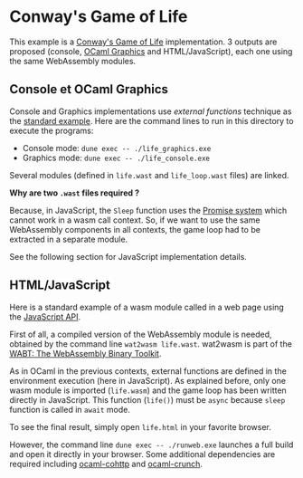 # Conway's Game of Life

This example is a [Conway's Game of Life](https://en.wikipedia.org/wiki/Conway%27s_Game_of_Life) implementation.
3 outputs are proposed (console, [OCaml Graphics](https://github.com/ocaml/graphics) and HTML/JavaScript),
each one using the same WebAssembly modules.

## Console et OCaml Graphics

Console and Graphics implementations use *external functions* technique as the
[standard example](../). Here are the command lines to run in this directory to execute the programs:

* Console  mode: `dune exec -- ./life_graphics.exe`
* Graphics mode: `dune exec -- ./life_console.exe`

Several modules (defined in `life.wast` and `life_loop.wast` files) are linked.

**Why are two `.wast` files required ?**

Because, in JavaScript, the `Sleep` function uses the
[Promise system](https://developer.mozilla.org/en-US/docs/Web/JavaScript/Reference/Global_Objects/Promise)
which cannot work in a wasm call context.
So, if we want to use the same WebAssembly components in all contexts,
the game loop had to be extracted in a separate module.

See the following section for JavaScript implementation details.

## HTML/JavaScript

Here is a standard example of a wasm module called in a web page using the
[JavaScript API](https://webassembly.org/getting-started/js-api/).

First of all, a compiled version of the WebAssembly module is needed, obtained by the
command line `wat2wasm life.wast`. wat2wasm is part of the
[WABT: The WebAssembly Binary Toolkit](https://github.com/WebAssembly/wabt).

As in OCaml in the previous contexts, external functions are defined in the environment execution
(here in JavaScript). As explained before, only one wasm module is imported (`life.wasm`) and
the game loop has been written directly in JavaScript.
This function (`life()`) must be `async` because `sleep` function is called in `await` mode.

To see the final result, simply open `life.html` in your favorite browser.

However, the command line `dune exec -- ./runweb.exe` launches a full build and open it
directly in your browser. Some additional dependencies are required including
[ocaml-cohttp](https://github.com/mirage/ocaml-cohttp) and
[ocaml-crunch](https://github.com/mirage/ocaml-crunch).
